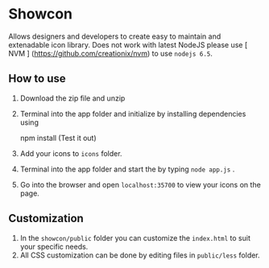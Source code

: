 # Showcon

Allows designers and developers to create easy to maintain and extenadable icon library. Does not work with latest NodeJS please use [ NVM ] (https://github.com/creationix/nvm) to use `nodejs 6.5`. 

## How to use

1. Download the zip file and unzip
2. Terminal into the app folder and initialize by installing dependencies using
	
	npm install (Test it out)

3. Add your icons to `icons` folder.
4. Terminal into the app folder and start the by typing `node app.js` .
5. Go into the browser and open `localhost:35700` to view your icons on the page. 

## Customization

1. In the `showcon/public` folder you can customize the `index.html` to suit your specific needs.
2. All CSS customization can be done by editing files in `public/less` folder.


